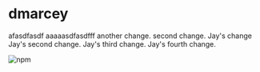 dmarcey
=======
afasdfasdf
aaaaasdfasdfff
another change.
second change.
Jay's change
Jay's second change.
Jay's third change.
Jay's fourth change.


<img src="https://img.shields.io/npm/v/webpack.svg" alt="npm">

